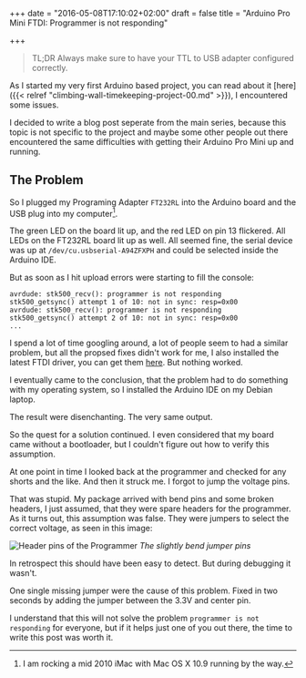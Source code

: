 +++
date = "2016-05-08T17:10:02+02:00"
draft = false
title = "Arduino Pro Mini FTDI: Programmer is not responding"

+++

> TL;DR Always make sure to have your TTL to USB adapter configured correctly.


As I started my very first Arduino based project, you can read about it [here]({{< relref "climbing-wall-timekeeping-project-00.md" >}}), I encountered some issues.

I decided to write a blog post seperate from the main series, because this topic
is not specific to the project and maybe some other people out there encountered
the same difficulties with getting their Arduino Pro Mini up and running.

## The Problem

So I plugged my Programing Adapter `FT232RL` into the Arduino board and the
USB plug into my computer[^1].

The green LED on the board lit up, and the red LED on pin 13 flickered. All
LEDs on the FT232RL board lit up as well. All seemed fine, the serial device
was up at `/dev/cu.usbserial-A94ZFXPH` and could be selected inside the Arduino IDE.

But as soon as I hit upload errors were starting to fill the console:

```
avrdude: stk500_recv(): programmer is not responding
stk500_getsync() attempt 1 of 10: not in sync: resp=0x00
avrdude: stk500_recv(): programmer is not responding
stk500_getsync() attempt 2 of 10: not in sync: resp=0x00
...
```

I spend a lot of time googling around, a lot of people seem to had a similar problem,
but all the propsed fixes didn't work for me, I also installed the latest FTDI driver,
you can get them [here](http://www.ftdichip.com/Drivers/VCP.htm). But nothing worked.

I eventually came to the conclusion, that the problem had to do something with
my operating system, so I installed the Arduino IDE on my Debian laptop.

The result were disenchanting. The very same output.


So the quest for a solution continued. I even considered that my board came without
a bootloader, but I couldn't figure out how to verify this assumption.


At one point in time I looked back at the programmer and checked for any shorts
and the like. And then it struck me. I forgot to jump the voltage pins.

That was stupid. My package arrived with bend pins and some broken headers,
I just assumed, that they were spare headers for the programmer. As it turns out,
this assumption was false. They were jumpers to select the correct voltage, as
seen in this image:

![Header pins of the Programmer](/img/arduino-pro-mini-ftdi/jumper-pins.png)
_The slightly bend jumper pins_

In retrospect this should have been easy to detect. But during debugging it wasn't.

One single missing jumper were the cause of this problem. Fixed in two seconds by
adding the jumper between the 3.3V and center pin.

I understand that this will not solve the problem `programmer is not responding`
for everyone, but if it helps just one of you out there, the time to write this
post was worth it.

[^1]: I am rocking a mid 2010 iMac with Mac OS X 10.9 running by the way.
